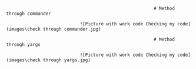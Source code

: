                                                             # Method through commander

                                ![Picture with work code Checking my code](images\сheck through commander.jpg)

                                                            # Method through yargs

                                ![Picture with work code Checking my code](images\сheck through yargs.jpg)
